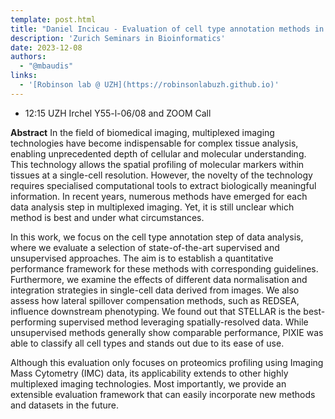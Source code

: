 ```yaml
---
template: post.html
title: "Daniel Incicau - Evaluation of cell type annotation methods in multiplexed imaging"
description: 'Zurich Seminars in Bioinformatics'
date: 2023-12-08
authors:
  - "@mbaudis"
links:
  - '[Robinson lab @ UZH](https://robinsonlabuzh.github.io)'
---
```


* 12:15 UZH Irchel Y55-l-06/08 and ZOOM Call

**Abstract** In the field of biomedical imaging, multiplexed imaging technologies have become indispensable for complex tissue analysis, enabling unprecedented depth of cellular and molecular understanding. This technology allows the spatial profiling of molecular markers within tissues at a single-cell resolution. However, the novelty of the technology requires specialised computational tools to extract biologically meaningful information. In recent years, numerous methods have emerged for each data analysis step in multiplexed imaging. Yet, it is still unclear which method is best and under what circumstances.

In this work, we focus on the cell type annotation step of data analysis, where we evaluate a selection of state-of-the-art supervised and unsupervised approaches. The aim is to establish a quantitative performance framework for these methods with corresponding guidelines. Furthermore, we examine the effects of different data normalisation and integration strategies in single-cell data derived from images. We also assess how lateral spillover compensation methods, such as REDSEA, influence downstream phenotyping. We found out that STELLAR is the best-performing supervised method leveraging spatially-resolved data. While unsupervised methods generally show comparable performance, PIXIE was able to classify all cell types and stands out due to its ease of use.

Although this evaluation only focuses on proteomics profiling using Imaging Mass Cytometry (IMC) data, its applicability extends to other highly multiplexed imaging technologies. Most importantly, we provide an extensible evaluation framework that can easily incorporate new methods and datasets in the future.